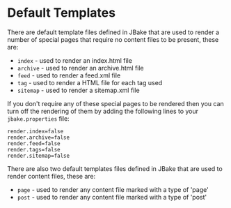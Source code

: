 # Default Templates
There are default template files defined in JBake that are used to render a number of special pages that require no content files to be present, these are:

* `index` - used to render an index.html file
* `archive` - used to render an archive.html file
* `feed` - used to render a feed.xml file
* `tag` - used to render a HTML file for each tag used
* `sitemap` - used to render a sitemap.xml file

If you don't require any of these special pages to be rendered then you can turn off the rendering of them by adding the following lines to your
`jbake.properties` file:


    render.index=false
    render.archive=false
    render.feed=false
    render.tags=false
    render.sitemap=false


There are also two default templates files defined in JBake that are used to render content files, these are:

* `page` - used to render any content file marked with a type of 'page'
* `post` - used to render any content file marked with a type of 'post'
